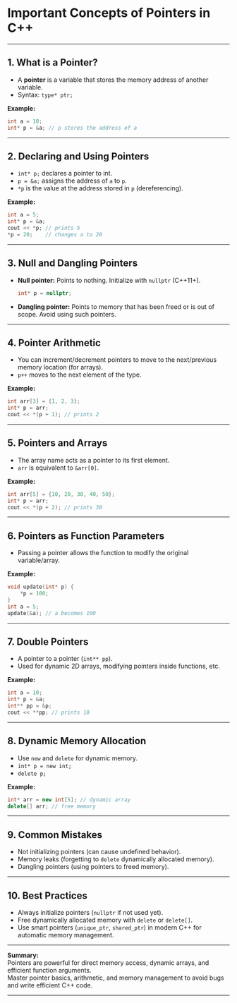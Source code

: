 # Important Concepts of Pointers in C++

---

## 1. What is a Pointer?

- A **pointer** is a variable that stores the memory address of another variable.
- Syntax: `type* ptr;`

**Example:**
```cpp
int a = 10;
int* p = &a; // p stores the address of a
```

---

## 2. Declaring and Using Pointers

- `int* p;` declares a pointer to int.
- `p = &a;` assigns the address of `a` to `p`.
- `*p` is the value at the address stored in `p` (dereferencing).

**Example:**
```cpp
int a = 5;
int* p = &a;
cout << *p; // prints 5
*p = 20;    // changes a to 20
```

---

## 3. Null and Dangling Pointers

- **Null pointer:** Points to nothing. Initialize with `nullptr` (C++11+).
  ```cpp
  int* p = nullptr;
  ```
- **Dangling pointer:** Points to memory that has been freed or is out of scope. Avoid using such pointers.

---

## 4. Pointer Arithmetic

- You can increment/decrement pointers to move to the next/previous memory location (for arrays).
- `p++` moves to the next element of the type.

**Example:**
```cpp
int arr[3] = {1, 2, 3};
int* p = arr;
cout << *(p + 1); // prints 2
```

---

## 5. Pointers and Arrays

- The array name acts as a pointer to its first element.
- `arr` is equivalent to `&arr[0]`.

**Example:**
```cpp
int arr[5] = {10, 20, 30, 40, 50};
int* p = arr;
cout << *(p + 2); // prints 30
```

---

## 6. Pointers as Function Parameters

- Passing a pointer allows the function to modify the original variable/array.

**Example:**
```cpp
void update(int* p) {
    *p = 100;
}
int a = 5;
update(&a); // a becomes 100
```

---

## 7. Double Pointers

- A pointer to a pointer (`int** pp`).
- Used for dynamic 2D arrays, modifying pointers inside functions, etc.

**Example:**
```cpp
int a = 10;
int* p = &a;
int** pp = &p;
cout << **pp; // prints 10
```

---

## 8. Dynamic Memory Allocation

- Use `new` and `delete` for dynamic memory.
- `int* p = new int;`
- `delete p;`

**Example:**
```cpp
int* arr = new int[5]; // dynamic array
delete[] arr; // free memory
```

---

## 9. Common Mistakes

- Not initializing pointers (can cause undefined behavior).
- Memory leaks (forgetting to `delete` dynamically allocated memory).
- Dangling pointers (using pointers to freed memory).

---

## 10. Best Practices

- Always initialize pointers (`nullptr` if not used yet).
- Free dynamically allocated memory with `delete` or `delete[]`.
- Use smart pointers (`unique_ptr`, `shared_ptr`) in modern C++ for automatic memory management.

---

**Summary:**  
Pointers are powerful for direct memory access, dynamic arrays, and efficient function arguments.  
Master pointer basics, arithmetic, and memory management to avoid bugs and write efficient C++ code.

---